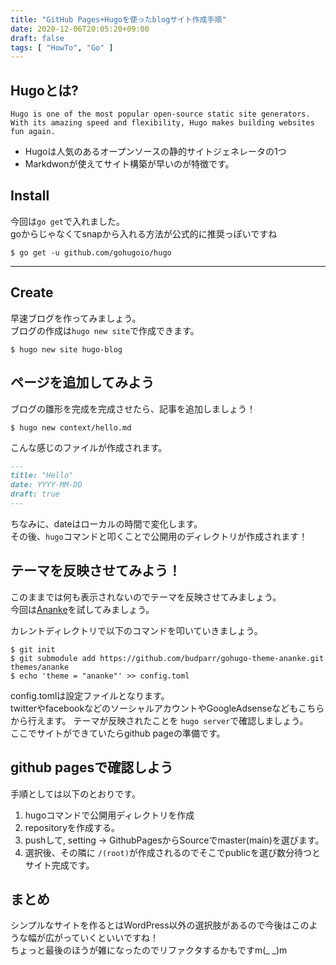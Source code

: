 ```yaml
---
title: "GitHub Pages+Hugoを使ったblogサイト作成手順"
date: 2020-12-06T20:05:20+09:00
draft: false
tags: [ "HowTo", "Go" ]
---
```

## Hugoとは?
```
Hugo is one of the most popular open-source static site generators.
With its amazing speed and flexibility, Hugo makes building websites fun again.
```
- Hugoは人気のあるオープンソースの静的サイトジェネレータの1つ  
- Markdwonが使えてサイト構築が早いのが特徴です。
<!--more-->

## Install
今回は`go get`で入れました。  
goからじゃなくてsnapから入れる方法が公式的に推奨っぽいですね

```console
$ go get -u github.com/gohugoio/hugo
```
---

## Create
早速ブログを作ってみましょう。  
ブログの作成は`hugo new site`で作成できます。

```console
$ hugo new site hugo-blog
```

## ページを追加してみよう
ブログの雛形を完成を完成させたら、記事を追加しましょう！
```console
$ hugo new context/hello.md
```

こんな感じのファイルが作成されます。
```md
---
title: "Hello"
date: YYYY-MM-DD
draft: true
---
```
ちなみに、dateはローカルの時間で変化します。  
その後、`hugo`コマンドと叩くことで公開用のディレクトリが作成されます！

## テーマを反映させてみよう！
このままでは何も表示されないのでテーマを反映させてみましょう。  
今回は[Ananke](https://themes.gohugo.io/gohugo-theme-ananke/)を試してみましょう。

カレントディレクトリで以下のコマンドを叩いていきましょう。
```console
$ git init
$ git submodule add https://github.com/budparr/gohugo-theme-ananke.git themes/ananke
$ echo 'theme = "ananke"' >> config.toml
```
config.tomlは設定ファイルとなります。  
twitterやfacebookなどのソーシャルアカウントやGoogleAdsenseなどもこちらから行えます。
テーマが反映されたことを `hugo server`で確認しましょう。  
ここでサイトができていたらgithub pageの準備です。

## github pagesで確認しよう
手順としては以下のとおりです。
1. hugoコマンドで公開用ディレクトリを作成
2. repositoryを作成する。
3. pushして, setting -> GithubPagesからSourceでmaster(main)を選びます。
4. 選択後、その隣に `/(root)`が作成されるのでそこでpublicを選び数分待つとサイト完成です。

## まとめ
シンプルなサイトを作るとはWordPress以外の選択肢があるので今後はこのような幅が広がっていくといいですね！  
ちょっと最後のほうが雑になったのでリファクタするかもですm(_ _)m
